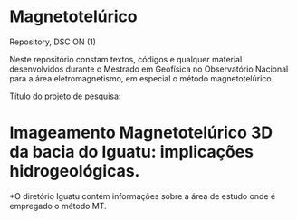 # Magnetotelúrico

Repository, DSC ON (1)

Neste repositório constam textos, códigos e qualquer material desenvolvidos durante o Mestrado em Geofísica no Observatório Nacional para a área eletromagnetismo, em especial o método magnetotelúrico.

Título do projeto de pesquisa: 

# Imageamento Magnetotelúrico 3D da bacia do Iguatu: implicações hidrogeológicas. 


*O diretório Iguatu contém informações sobre a área de estudo onde é empregado o método MT.
